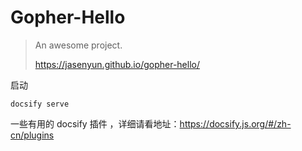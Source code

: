 # Gopher-Hello

> An awesome project.
>
>  https://jasenyun.github.io/gopher-hello/

启动

```
docsify serve
```
一些有用的 docsify 插件 ，详细请看地址：https://docsify.js.org/#/zh-cn/plugins

